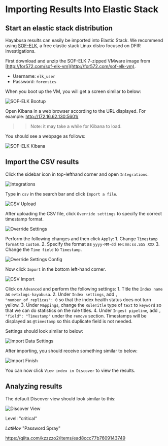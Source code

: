 # Importing Results Into Elastic Stack

## Start an elastic stack distribution

Hayabusa results can easily be imported into Elastic Stack. We recommend using [SOF-ELK](https://github.com/philhagen/sof-elk/blob/main/VM_README.md), a free elastic stack Linux distro focused on DFIR investigations.

First download and unzip the SOF-ELK 7-zipped VMware image from [http://for572.com/sof-elk-vm](http://for572.com/sof-elk-vm).

* Username: `elk_user`
* Password: `forensics`

When you boot up the VM, you will get a screen similar to below:

![SOF-ELK Bootup](01-SOF-ELK-Bootup.png)

Open Kibana in a web browser according to the URL displayed. For example: http://172.16.62.130:5601/

>> Note: it may take a while for Kibana to load.

You should see a webpage as follows:

![SOF-ELK Kibana](02-Kibana.png)

## Import the CSV results

Click the sidebar icon in top-lefthand corner and open `Integrations`.

![Integrations](03-Integrations.png)

Type in `csv` in the search bar and click `Import a file`.

![CSV Upload](04-IntegrationsImportCSV.png)

After uploading the CSV file, click `Override settings` to specify the correct timestamp format.

![Override Settings](05-OverrideSettings.png)

Perform the following changes and then click `Apply`:
    1. Change `Timestamp format` to `custom`.
    2. Specify the format as `yyyy-MM-dd HH:mm:ss.SSS XXX`
    3. Change the `Time field` to `Timestamp`.
   
![Override Settings Config](06-OverrideSettingsConfig.png)

Now click `Import` in the bottom left-hand corner.

![CSV Import](07-CSV-Import.png)

Click on `Advanced` and perform the following settings:
    1. Title the `Index name` as `evtxlogs-hayabusa`.
    2. Under `Index settings`, add `, "number_of_replicas": 0` so that the index health status does not turn yellow.
    3. Under `Mappings`, change the `RuleTitle` type of `text` to `keyword` so that we can do statistics on the rule titles.
    4. Under `Ingest pipeline`, add `, "field": "Timestamp"` under the `remove` section. Timestamps will be displayed as `@timestamp` so this duplicate field is not needed.

Settings should look similar to below:

![Import Data Settings](08-ImportDataSettings.png)

After importing, you should receive something similar to below:

![Import Finish](09-ImportFinish.png)

You can now click `View index in Discover` to view the results.

## Analyzing results

The default Discover view should look similar to this:

![Discover View](10-Discover.png)



Level: "critical" 

*LatMov*
"Password Spray"


https://qiita.com/kzzzzo2/items/ead8ccc77b7609143749